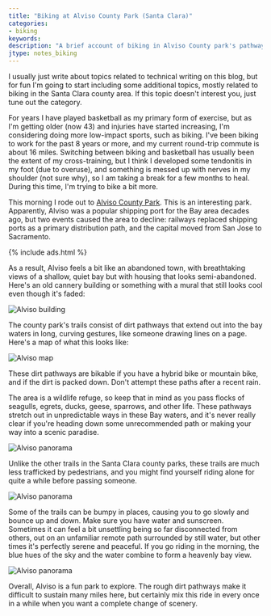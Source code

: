 ```yaml
---
title: "Biking at Alviso County Park (Santa Clara)"
categories:
- biking
keywords:
description: "A brief account of biking in Alviso County park's pathways."
jtype: notes_biking
---
```


I usually just write about topics related to technical writing on this blog, but for fun I'm going to start including some additional topics, mostly related to biking in the Santa Clara county area. If this topic doesn't interest you, just tune out the category.

For years I have played basketball as my primary form of exercise, but as I'm getting older (now 43) and injuries have started increasing, I'm considering doing more low-impact sports, such as biking. I've been biking to work for the past 8 years or more, and my current round-trip commute is about 16 miles. Switching between biking and basketball has usually been the extent of my cross-training, but I think I developed some tendonitis in my foot (due to overuse), and something is messed up with nerves in my shoulder (not sure why), so I am taking a break for a few months to heal. During this time, I'm trying to bike a bit more.

This morning I rode out to [Alviso County Park](https://www.google.com/maps/place/Alviso,+San+Jose,+CA/@37.4408875,-122.0204995,13z/data=!3m1!4b1!4m5!3m4!1s0x808fc8142f8c97e9:0x76e4ea58bc25c854!8m2!3d37.4261669!4d-121.9761384). This is an interesting park. Apparently, Alviso was a popular shipping port for the Bay area decades ago, but two events caused the area to decline: railways replaced shipping ports as a primary distribution path, and the capital moved from San Jose to Sacramento.

{% include ads.html %}

As a result, Alviso feels a bit like an abandoned town, with breathtaking views of a shallow, quiet bay but with housing that looks semi-abandoned. Here's an old cannery building or something with a mural that still looks cool even though it's faded:

<img src="https://s3.us-west-1.wasabisys.com/idbwmedia.com/images/family/alviso_cannery.jpg" alt="Alviso building" />

The county park's trails consist of dirt pathways that extend out into the bay waters in long, curving gestures, like someone drawing lines on a page. Here's a map of what this looks like:

<img src="https://s3.us-west-1.wasabisys.com/idbwmedia.com/images/family/alviso_map.png" style="max-width: 450px" alt="Alviso map" />

These dirt pathways are bikable if you have a hybrid bike or mountain bike, and if the dirt is packed down. Don't attempt these paths after a recent rain.

The area is a wildlife refuge, so keep that in mind as you pass flocks of seagulls, egrets, ducks, geese, sparrows, and other life. These pathways stretch out in unpredictable ways in these Bay waters, and it's never really clear if you're heading down some unrecommended path or making your way into a scenic paradise.

<img src="https://s3.us-west-1.wasabisys.com/idbwmedia.com/images/family/alviso_panorama.jpg" alt="Alviso panorama" />

Unlike the other trails in the Santa Clara county parks, these trails are much less trafficked by pedestrians, and you might find yourself riding alone for quite a while before passing someone.

<img src="https://s3.us-west-1.wasabisys.com/idbwmedia.com/images/family/alviso_trail.jpg" alt="Alviso panorama" />

Some of the trails can be bumpy in places, causing you to go slowly and bounce up and down. Make sure you have water and sunscreen. Sometimes it can feel a bit unsettling being so far disconnected from others, out on an unfamiliar remote path surrounded by still water, but other times it's perfectly serene and peaceful. If you go riding in the morning, the blue hues of the sky and the water combine to form a heavenly bay view.

<img src="https://s3.us-west-1.wasabisys.com/idbwmedia.com/images/family/alviso_blue.jpg" alt="Alviso panorama" />

Overall, Alviso is a fun park to explore. The rough dirt pathways make it difficult to sustain many miles here, but certainly mix this ride in every once in a while when you want a complete change of scenery.
